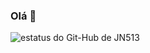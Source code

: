 ### Olá 👋

<!--
**PedroSouza157998/PedroSouza157998** is a ✨ _special_ ✨ repository because its `README.md` (this file) appears on your GitHub profile.

Here are some ideas to get you started:

- 🔭 I’m currently working on ...
- 🌱 I’m currently learning ...
- 👯 I’m looking to collaborate on ...
- 🤔 I’m looking for help with ...
- 💬 Ask me about ...
- 📫 How to reach me: ...
- 😄 Pronouns: ...
- ⚡ Fun fact: ...
-->

<img aling="left" alt="estatus do Git-Hub de JN513" src="https://github-readme-stats.vercel.app/api?username=PedroSouza157998&show_icons=true&hide_border=true&count_private=true"/>

